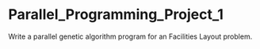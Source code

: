# Parallel_Programming_Project_1
Write a parallel genetic algorithm program for an Facilities Layout problem.
